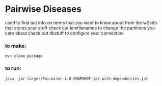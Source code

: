 # Pairwise Diseases
used to find out info on terms that you want to know about from the w2vdb that stores your stuff
check out lemfilenames to change the partitions you care about
check out dbstuff to configure your connection

### to make: 
```
mvn clean package
```
### to run:
```
java -jar target/Pairwiser-1.0-SNAPSHOT-jar-with-dependencies.jar
```
